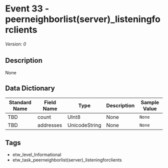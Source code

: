 # Event 33 - peerneighborlist(server)_listeningforclients
###### Version: 0

## Description
None

## Data Dictionary
|Standard Name|Field Name|Type|Description|Sample Value|
|---|---|---|---|---|
|TBD|count|UInt8|None|`None`|
|TBD|addresses|UnicodeString|None|`None`|

## Tags
* etw_level_Informational
* etw_task_peerneighborlist(server)_listeningforclients